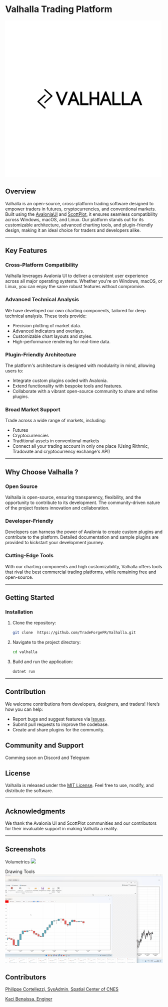 # Valhalla Trading Platform

![](/Images/logo1.png)

## Overview
Valhalla is an open-source, cross-platform trading software designed to empower traders in futures, cryptocurrencies, and conventional markets. 
Built using the [AvaloniaUI](https://avaloniaui.net/ "AvaloniaUI") and [ScottPlot](https://scottplot.net/ "ScottPlot"), it ensures seamless compatibility across Windows, macOS, and Linux. 
Our platform stands out for its customizable architecture, advanced charting tools, and plugin-friendly design, making it an ideal choice for traders and developers alike.

---

## Key Features

### Cross-Platform Compatibility
Valhalla leverages Avalonia UI to deliver a consistent user experience across all major operating systems. Whether you're on Windows, macOS, or Linux, you can enjoy the same robust features without compromise.

### Advanced Technical Analysis
We have developed our own charting components, tailored for deep technical analysis. These tools provide:
- Precision plotting of market data.
- Advanced indicators and overlays.
- Customizable chart layouts and styles.
- High-performance rendering for real-time data.

### Plugin-Friendly Architecture
The platform's architecture is designed with modularity in mind, allowing users to:
- Integrate custom plugins coded with Avalonia.
- Extend functionality with bespoke tools and features.
- Collaborate with a vibrant open-source community to share and refine plugins.

### Broad Market Support
Trade across a wide range of markets, including:
- Futures
- Cryptocurrencies
- Traditional assets in conventional markets
- Connect all your trading account in only one place (Using Rithmic, Tradovate and cryptocurrency exchange's API)

---

## Why Choose Valhalla ?

### Open Source
Valhalla is open-source, ensuring transparency, flexibility, and the opportunity to contribute to its development. The community-driven nature of the project fosters innovation and collaboration.

### Developer-Friendly
Developers can harness the power of Avalonia to create custom plugins and contribute to the platform. Detailed documentation and sample plugins are provided to kickstart your development journey.

### Cutting-Edge Tools
With our charting components and high customizability, Valhalla offers tools that rival the best commercial trading platforms, while remaining free and open-source.

---

## Getting Started

### Installation
1. Clone the repository:
   ```sh
   git clone  https://github.com/TradeForgeFR/Valhalla.git  
   ```
2. Navigate to the project directory:
   ```sh
   cd valhalla
   ```
3. Build and run the application:
   ```sh
   dotnet run
   ```

---

## Contribution
We welcome contributions from developers, designers, and traders! Here’s how you can help:
- Report bugs and suggest features via [Issues](https://github.com/TradeForgeFR/Valhalla/issues).
- Submit pull requests to improve the codebase.
- Create and share plugins for the community.


## Community and Support
Comming soon on Discord and Telegram

## License
Valhalla is released under the [MIT License](https://github.com/TradeForgeFR/Valhalla/blob/main/LICENCE.txt). Feel free to use, modify, and distribute the software.

---

## Acknowledgments
We thank the Avalonia UI and ScottPlot communities and our contributors for their invaluable support in making Valhalla a reality.

---

## Screenshots
Volumetrics 
![](/Images/volumetrics.gif)

Drawing Tools
![](/Images/draws.gif)

## Contributors
[Philippe Cortellezzi, SysAdmin, Spatial Center of CNES](https://www.linkedin.com/in/philippe-cortellezzi-808b45173/ "Philippe Cortellezzi's Linkedin")

[Kaci Benaissa, Enginer](https://www.linkedin.com/in/kaci-benaissa-163a874a/ "Kaci Benaissa's Linkedin")

